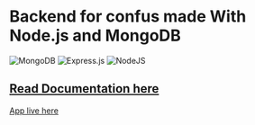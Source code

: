 # Backend for confus made With Node.js and MongoDB

![MongoDB](https://img.shields.io/badge/MongoDB-%234ea94b.svg?style=for-the-badge&logo=mongodb&logoColor=white)
![Express.js](https://img.shields.io/badge/express.js-%23404d59.svg?style=for-the-badge&logo=express&logoColor=%2361DAFB)
![NodeJS](https://img.shields.io/badge/node.js-6DA55F?style=for-the-badge&logo=node.js&logoColor=white)

## [Read Documentation here](https://github.com/akash-kamat/confus-frontend#readme)

[App live here](https://akash-kamat.github.io/confus/)
